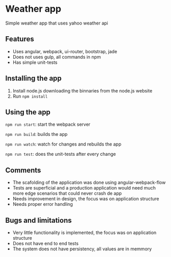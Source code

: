 # Weather app

Simple weather app that uses yahoo weather api

## Features

- Uses angular, webpack, ui-router, bootstrap, jade
- Does not uses gulp, all commands in npm
- Has simple unit-tests

## Installing the app

1. Install node.js downloading the binnaries from the node.js website
2. Run `npm install`

## Using the app

`npm run start`: start the webpack server

`npm run build`: builds the app

`npm run watch`: watch for changes and rebuilds the app

`npm run test`: does the unit-tests after every change

## Comments

* The scafolding of the application was done using angular-webpack-flow
* Tests are superficial and a production application would need much more edge scenarios that could never crash de app
* Needs improvement in design, the focus was on application structure
* Needs proper error handling

## Bugs and limitations

* Very little functionality is implemented, the focus was on application structure
* Does not have end to end tests
* The system does not have persistency, all values are in memmory